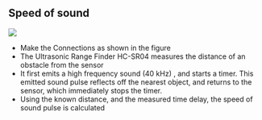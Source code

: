 Speed of sound
---
	
![](https://github.com/fossasia/pslab-experiments/blob/master/images/schematics/HCSR04.svg)	
  
* Make the Connections as shown in the figure
* The Ultrasonic Range Finder HC-SR04 measures the distance of an obstacle from the sensor 
* It first emits a high frequency sound (40 kHz) , and starts a timer. This emitted sound pulse reflects off the nearest object, and returns to the sensor, which immediately stops the timer.
* Using the known distance, and the measured time delay, the speed of sound pulse is calculated
	
